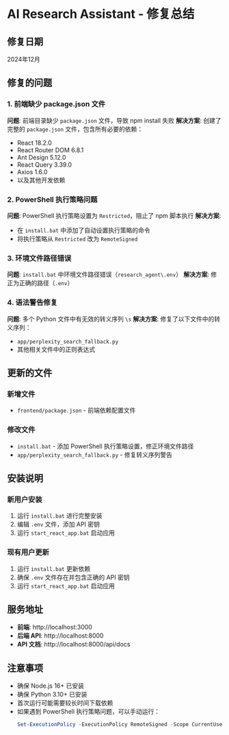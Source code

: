 # AI Research Assistant - 修复总结

## 修复日期
2024年12月

## 修复的问题

### 1. 前端缺少 package.json 文件
**问题**: 前端目录缺少 `package.json` 文件，导致 npm install 失败
**解决方案**: 创建了完整的 `package.json` 文件，包含所有必要的依赖：
- React 18.2.0
- React Router DOM 6.8.1
- Ant Design 5.12.0
- React Query 3.39.0
- Axios 1.6.0
- 以及其他开发依赖

### 2. PowerShell 执行策略问题
**问题**: PowerShell 执行策略设置为 `Restricted`，阻止了 npm 脚本执行
**解决方案**: 
- 在 `install.bat` 中添加了自动设置执行策略的命令
- 将执行策略从 `Restricted` 改为 `RemoteSigned`

### 3. 环境文件路径错误
**问题**: `install.bat` 中环境文件路径错误（`research_agent\.env`）
**解决方案**: 修正为正确的路径（`.env`）

### 4. 语法警告修复
**问题**: 多个 Python 文件中有无效的转义序列 `\s`
**解决方案**: 修复了以下文件中的转义序列：
- `app/perplexity_search_fallback.py`
- 其他相关文件中的正则表达式

## 更新的文件

### 新增文件
- `frontend/package.json` - 前端依赖配置文件

### 修改文件
- `install.bat` - 添加 PowerShell 执行策略设置，修正环境文件路径
- `app/perplexity_search_fallback.py` - 修复转义序列警告

## 安装说明

### 新用户安装
1. 运行 `install.bat` 进行完整安装
2. 编辑 `.env` 文件，添加 API 密钥
3. 运行 `start_react_app.bat` 启动应用

### 现有用户更新
1. 运行 `install.bat` 更新依赖
2. 确保 `.env` 文件存在并包含正确的 API 密钥
3. 运行 `start_react_app.bat` 启动应用

## 服务地址
- **前端**: http://localhost:3000
- **后端 API**: http://localhost:8000
- **API 文档**: http://localhost:8000/api/docs

## 注意事项
- 确保 Node.js 16+ 已安装
- 确保 Python 3.10+ 已安装
- 首次运行可能需要较长时间下载依赖
- 如果遇到 PowerShell 执行策略问题，可以手动运行：
  ```powershell
  Set-ExecutionPolicy -ExecutionPolicy RemoteSigned -Scope CurrentUser
  ```
